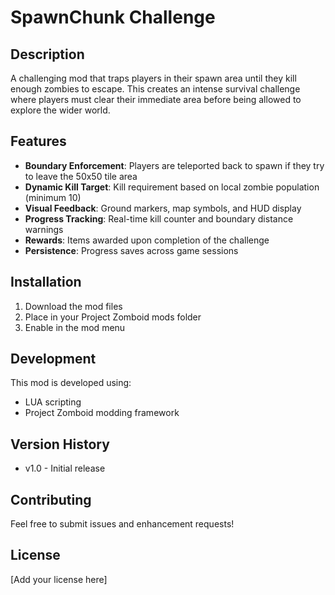 # SpawnChunk Challenge

## Description
A challenging mod that traps players in their spawn area until they kill enough zombies to escape. This creates an intense survival challenge where players must clear their immediate area before being allowed to explore the wider world.

## Features
- **Boundary Enforcement**: Players are teleported back to spawn if they try to leave the 50x50 tile area
- **Dynamic Kill Target**: Kill requirement based on local zombie population (minimum 10)
- **Visual Feedback**: Ground markers, map symbols, and HUD display
- **Progress Tracking**: Real-time kill counter and boundary distance warnings
- **Rewards**: Items awarded upon completion of the challenge
- **Persistence**: Progress saves across game sessions

## Installation
1. Download the mod files
2. Place in your Project Zomboid mods folder
3. Enable in the mod menu

## Development
This mod is developed using:
- LUA scripting
- Project Zomboid modding framework

## Version History
- v1.0 - Initial release

## Contributing
Feel free to submit issues and enhancement requests!

## License
[Add your license here]
